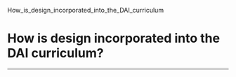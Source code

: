 How_is_design_incorporated_into_the_DAI_curriculum



How is design incorporated into the DAI curriculum?
===================================================

---


